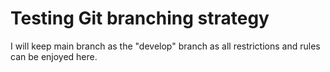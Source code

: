 # Testing Git branching strategy

I will keep main branch as the "develop" branch as all restrictions and rules can be enjoyed here.
